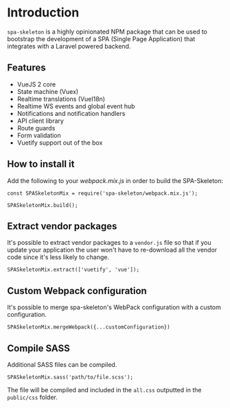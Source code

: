 # Introduction

`spa-skeleton` is a highly opinionated NPM package that can be used to bootstrap the development of 
a SPA (Single Page Application) that integrates with a Laravel powered backend.

## Features

- VueJS 2 core
- State machine (Vuex)
- Realtime translations (VueI18n)
- Realtime WS events and global event hub
- Notifications and notification handlers
- API client library
- Route guards
- Form validation
- Vuetify support out of the box

## How to install it

Add the following to your *webpack.mix.js* in order to build the SPA-Skeleton:

    const SPASkeletonMix = require('spa-skeleton/webpack.mix.js');

    SPASkeletonMix.build();

## Extract vendor packages

It's possible to extract vendor packages to a `vendor.js` file so that if you update your 
application the user won't have to re-download all the vendor code since it's less likely to change.

    SPASkeletonMix.extract(['vuetify', 'vue']);

## Custom Webpack configuration

It's possible to merge spa-skeleton's WebPack configuration with a custom configuration.

    SPASkeletonMix.mergeWebpack({...customConfiguration})
    
## Compile SASS

Additional SASS files can be compiled.

    SPASkeletonMix.sass('path/to/file.scss');
    
The file will be compiled and included in the `all.css` outputted in the `public/css` folder.
